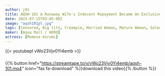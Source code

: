 ```yaml
---
author: j91
title: AQSH-101 A Runaway Wife's Indecent Repayment Became An Exclusive Oppa Pub Lady And Thoroughly Hospitality For The Landlord Kurumi Momose
date: 2023-07-15T03:05:00Z
image: "aqsh101pl.jpg"
tags: [Censored, Big tits, Creampie, Married Woman, Mature Woman, Solowork, Titty fuck]
maker: [Aqua Mall / HERO]
actress: [Momose Kurumi]
---
```



{{< youtubepl vWo23Vjv0Yi4emb >}}
###

{{% button href="https://streamtape.to/v/vWo23Vjv0Yi4emb/aqsh-101.mp4" icon="fas fa-download" %}}download this video{{% /button %}}

